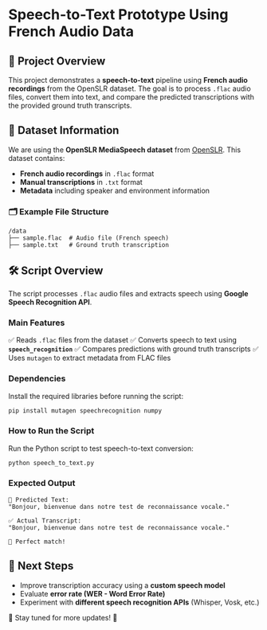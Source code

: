 # Speech-to-Text Prototype Using French Audio Data

## 📌 Project Overview
This project demonstrates a **speech-to-text** pipeline using **French audio recordings** from the OpenSLR dataset. The goal is to process `.flac` audio files, convert them into text, and compare the predicted transcriptions with the provided ground truth transcripts.

## 📂 Dataset Information
We are using the **OpenSLR MediaSpeech dataset** from [OpenSLR](https://www.openslr.org/108/). This dataset contains:
- **French audio recordings** in `.flac` format
- **Manual transcriptions** in `.txt` format
- **Metadata** including speaker and environment information

### 🗂 Example File Structure
```
/data
├── sample.flac  # Audio file (French speech)
├── sample.txt   # Ground truth transcription
```

## 🛠 Script Overview
The script processes `.flac` audio files and extracts speech using **Google Speech Recognition API**.

### **Main Features**
✅ Reads `.flac` files from the dataset
✅ Converts speech to text using **`speech_recognition`**
✅ Compares predictions with ground truth transcripts
✅ Uses `mutagen` to extract metadata from FLAC files

### **Dependencies**
Install the required libraries before running the script:
```bash
pip install mutagen speechrecognition numpy
```

### **How to Run the Script**
Run the Python script to test speech-to-text conversion:
```bash
python speech_to_text.py
```

### **Expected Output**
```
🔹 Predicted Text:
"Bonjour, bienvenue dans notre test de reconnaissance vocale."

✅ Actual Transcript:
"Bonjour, bienvenue dans notre test de reconnaissance vocale."

🎉 Perfect match!
```

## 📌 Next Steps
- Improve transcription accuracy using a **custom speech model**
- Evaluate **error rate (WER - Word Error Rate)**
- Experiment with **different speech recognition APIs** (Whisper, Vosk, etc.)

📌 Stay tuned for more updates! 🚀

